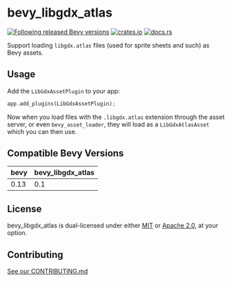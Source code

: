 # bevy_libgdx_atlas

[![Following released Bevy versions](https://img.shields.io/badge/Bevy%20tracking-released%20version-lightblue)](https://bevyengine.org/learn/quick-start/plugin-development/#main-branch-tracking)
[![crates.io](https://img.shields.io/crates/v/bevy_libgdx_atlas)](https://crates.io/crates/bevy_libgdx_atlas)
[![docs.rs](https://docs.rs/bevy_libgdx_atlas/badge.svg)](https://docs.rs/bevy_libgdx_atlas)



Support loading `libgdx.atlas` files (used for sprite sheets and such) as Bevy assets.

## Usage

Add the `LibGdxAssetPlugin` to your app:

```rust
app.add_plugins(LibGdxAssetPlugin);
```

Now when you load files with the `.libgdx.atlas` extension through the asset server, or even `bevy_asset_loader`, they will load as a `LibGdxAtlasAsset` which you can then use.

## Compatible Bevy Versions

|bevy|bevy_libgdx_atlas|
|-|-|
|0.13|0.1|

## License

bevy_libgdx_atlas is dual-licensed under either [MIT](https://opensource.org/license/MIT) or [Apache 2.0](https://www.apache.org/licenses/LICENSE-2.0), at your option.

## Contributing

[See our CONTRIBUTING.md](/CONTRIBUTING.md)
